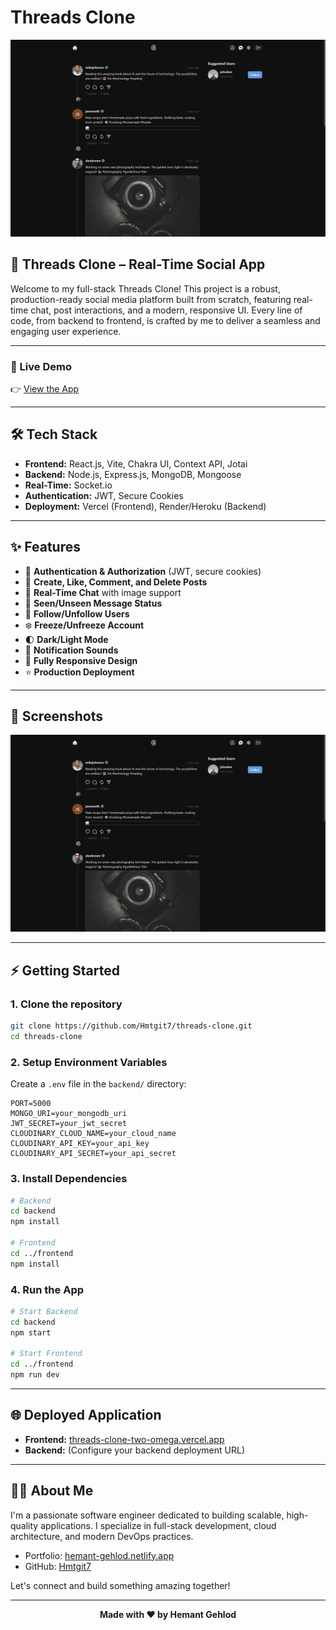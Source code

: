 # Threads Clone

<p align="center">
  <img src="frontend/public/thread.png" alt="Threads Clone Logo" width="600"/>
</p>

## 🚀 Threads Clone – Real-Time Social App

Welcome to my full-stack Threads Clone! This project is a robust, production-ready social media platform built from scratch, featuring real-time chat, post interactions, and a modern, responsive UI. Every line of code, from backend to frontend, is crafted by me to deliver a seamless and engaging user experience.

---

### 🌟 Live Demo

👉 [View the App](https://threads-clone-two-omega.vercel.app/)

---

## 🛠️ Tech Stack

- **Frontend:** React.js, Vite, Chakra UI, Context API, Jotai
- **Backend:** Node.js, Express.js, MongoDB, Mongoose
- **Real-Time:** Socket.io
- **Authentication:** JWT, Secure Cookies
- **Deployment:** Vercel (Frontend), Render/Heroku (Backend)

---

## ✨ Features

- 🔐 **Authentication & Authorization** (JWT, secure cookies)
- 📝 **Create, Like, Comment, and Delete Posts**
- 💬 **Real-Time Chat** with image support
- 👀 **Seen/Unseen Message Status**
- 👥 **Follow/Unfollow Users**
- ❄️ **Freeze/Unfreeze Account**
- 🌓 **Dark/Light Mode**
- 🔔 **Notification Sounds**
- 📱 **Fully Responsive Design**
- ⭐ **Production Deployment**

---

## 📸 Screenshots

<p align="center">
  <img src="frontend/public/thread.png" alt="Threads App Screenshot" width="600" />
</p>

---

## ⚡ Getting Started

### 1. Clone the repository
```bash
git clone https://github.com/Hmtgit7/threads-clone.git
cd threads-clone
```

### 2. Setup Environment Variables
Create a `.env` file in the `backend/` directory:
```
PORT=5000
MONGO_URI=your_mongodb_uri
JWT_SECRET=your_jwt_secret
CLOUDINARY_CLOUD_NAME=your_cloud_name
CLOUDINARY_API_KEY=your_api_key
CLOUDINARY_API_SECRET=your_api_secret
```

### 3. Install Dependencies
```bash
# Backend
cd backend
npm install

# Frontend
cd ../frontend
npm install
```

### 4. Run the App
```bash
# Start Backend
cd backend
npm start

# Start Frontend
cd ../frontend
npm run dev
```

---

## 🌐 Deployed Application
- **Frontend:** [threads-clone-two-omega.vercel.app](https://threads-clone-two-omega.vercel.app/)
- **Backend:** (Configure your backend deployment URL)

---

## 👨‍💻 About Me

I'm a passionate software engineer dedicated to building scalable, high-quality applications. I specialize in full-stack development, cloud architecture, and modern DevOps practices.

- Portfolio: [hemant-gehlod.netlify.app](https://hemant-gehlod.netlify.app/)
- GitHub: [Hmtgit7](https://github.com/Hmtgit7)

Let's connect and build something amazing together!

---

<p align="center">
  <b>Made with ❤️ by Hemant Gehlod</b>
</p>
